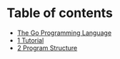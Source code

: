 # Table of contents

* [The Go Programming Language](README.md)
* [1 Tutorial](1-tutorial.md)
* [2 Program Structure](2-program-structure.md)
